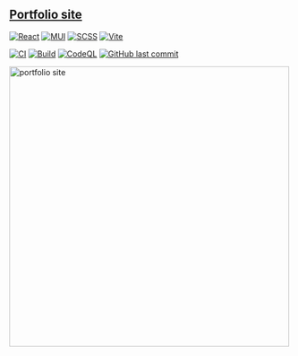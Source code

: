 ## [Portfolio site](https://attilaweb.pages.dev/)

[![React](https://img.shields.io/badge/REACT-grey?logo=react)](https://reactjs.org/)
[![MUI](https://img.shields.io/badge/MUI-0081CB?logo=mui&logoColor=fff)](https://mui.com/)
[![SCSS](https://img.shields.io/badge/SCSS-hotpink?logo=sass&logoColor=fff)](https://sass-lang.com/)
[![Vite](https://img.shields.io/badge/VITE-646CFF?logo=vite&logoColor=fff)](https://vitejs.dev/)

[![CI](https://github.com/attila-huszar/portfolio/actions/workflows/ci.yml/badge.svg)](https://github.com/attila-huszar/portfolio/actions/workflows/ci.yml)
[![Build](https://github.com/attila-huszar/portfolio/actions/workflows/build.yml/badge.svg)](https://github.com/attila-huszar/portfolio/actions/workflows/build.yml)
[![CodeQL](https://github.com/attila-huszar/portfolio/actions/workflows/github-code-scanning/codeql/badge.svg)](https://github.com/attila-huszar/portfolio/actions/workflows/github-code-scanning/codeql)
[![GitHub last commit](https://img.shields.io/github/last-commit/attila-huszar/portfolio/master?logo=github)](https://github.com/attila-huszar/portfolio/commits/master)

[<img src="https://s3.eu-central-1.amazonaws.com/attila.huszar/portfolio/portfolio.webp" alt="portfolio site" width="500">](https://attilaweb.pages.dev/)
